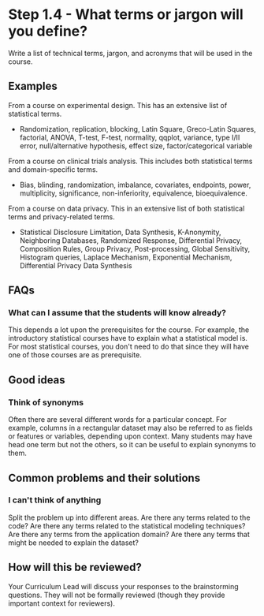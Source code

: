 # Step 1.4 - What terms or jargon will you define?

Write a list of technical terms, jargon, and acronyms that will be used in the course.


## Examples

From a course on experimental design. This has an extensive list of statistical terms.

- Randomization, replication, blocking, Latin Square, Greco-Latin Squares, factorial, ANOVA, T-test, F-test, normality, qqplot, variance, type I/II error, null/alternative hypothesis, effect size, factor/categorical variable

From a course on clinical trials analysis. This includes both statistical terms and domain-specific terms.

- Bias, blinding, randomization, imbalance, covariates, endpoints, power, multiplicity, significance, non-inferiority, equivalence, bioequivalence.

From a course on data privacy. This in an extensive list of both statistical terms and privacy-related terms.

- Statistical Disclosure Limitation, Data Synthesis, K-Anonymity, Neighboring Databases, Randomized Response, Differential Privacy, Composition Rules, Group Privacy, Post-processing, Global Sensitivity, Histogram queries, Laplace Mechanism, Exponential Mechanism, Differential Privacy Data Synthesis

## FAQs

### What can I assume that the students will know already?

This depends a lot upon the prerequisites for the course. For example, the introductory statistical courses have to explain what a statistical model is. For most statistical courses, you don't need to do that since they will have one of those courses are as prerequisite.


## Good ideas

### Think of synonyms

Often there are several different words for a particular concept. For example, columns in a rectangular dataset may also be referred to as fields or features or variables, depending upon context. Many students may have head one term but not the others, so it can be useful to explain synonyms to them.


## Common problems and their solutions

### I can't think of anything

Split the problem up into different areas. Are there any terms related to the code? Are there any terms related to the statistical modeling techniques? Are there any terms from the application domain? Are there any terms that might be needed to explain the dataset?

## How will this be reviewed?

Your Curriculum Lead will discuss your responses to the brainstorming questions. They will not be formally reviewed (though they provide important context for reviewers).
